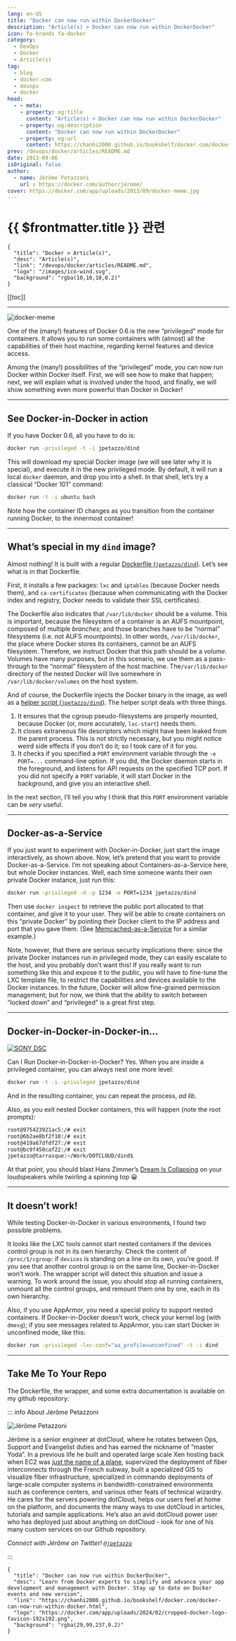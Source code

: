 ```yaml
---
lang: en-US
title: "Docker can now run within DockerDocker"
description: "Article(s) > Docker can now run within DockerDocker"
icon: fa-brands fa-docker
category:
  - DevOps
  - Docker
  - Article(s)
tag:
  - blog
  - docker.com
  - devops
  - docker
head:
  - - meta:
    - property: og:title
      content: "Article(s) > Docker can now run within DockerDocker"
    - property: og:description
      content: "Docker can now run within DockerDocker"
    - property: og:url
      content: https://chanhi2000.github.io/bookshelf/docker.com/docker-can-now-run-within-docker.html
prev: /devops/docker/articles/README.md
date: 2013-09-06
isOriginal: false
author:
  - name: Jérôme Petazzoni
    url : https://docker.com/author/jerome/
cover: https://docker.com/app/uploads/2013/09/docker-meme.jpg
---
```


# {{ $frontmatter.title }} 관련

```component VPCard
{
  "title": "Docker > Article(s)",
  "desc": "Article(s)",
  "link": "/devops/docker/articles/README.md",
  "logo": "/images/ico-wind.svg",
  "background": "rgba(10,10,10,0.2)"
}
```

[[toc]]

---

<SiteInfo
  name="Docker can now run within DockerDocker"
  desc="Learn from Docker experts to simplify and advance your app development and management with Docker. Stay up to date on Docker events and new version"
  url="https://docker.com/blog/docker-can-now-run-within-docker"
  logo="https://docker.com/app/uploads/2024/02/cropped-docker-logo-favicon-192x192.png"
  preview="https://docker.com/app/uploads/2013/09/docker-meme.jpg"/>

![docker-meme](https://docker.com/app/uploads/2013/09/docker-meme.jpg)

One of the (many!) features of Docker 0.6 is the new “privileged” mode for containers. It allows you to run some containers with (almost) all the capabilities of their host machine, regarding kernel features and device access.

Among the (many!) possibilities of the “privileged” mode, you can now run Docker within Docker itself. First, we will see how to make that happen; next, we will explain what is involved under the hood, and finally, we will show something even more powerful than Docker in Docker!

---

## See Docker-in-Docker in action

If you have Docker 0.6, all you have to do is:

```sh
docker run -privileged -t -i jpetazzo/dind
```

This will download my special Docker image (we will see later why it is special), and execute it in the new privileged mode. By default, it will run a local `docker` daemon, and drop you into a shell. In that shell, let’s try a classical “Docker 101” command:

```sh
docker run -t -i ubuntu bash
```

Note how the container ID changes as you transition from the container running Docker, to the innermost container!

---

## What’s special in my `dind` image?

Almost nothing! It is built with a regular [Dockerfile (<FontIcon icon="iconfont icon-github"/>`jpetazzo/dind`)](https://github.com/jpetazzo/dind/blob/master/Dockerfile). Let’s see what is in that Dockerfile.

First, it installs a few packages: `lxc` and `iptables` (because Docker needs them), and `ca-certificates` (because when communicating with the Docker index and registry, Docker needs to validate their SSL certificates).

The Dockerfile also indicates that `/var/lib/docker` should be a volume. This is important, because the filesystem of a container is an AUFS mountpoint, composed of multiple *branches*; and those branches have to be “normal” filesystems (i.e. not AUFS mountpoints). In other words, `/var/lib/docker`, the place where Docker stores its containers, cannot be an AUFS filesystem. Therefore, we instruct Docker that this path should be a *volume*. Volumes have many purposes, but in this scenario, we use them as a pass-through to the “normal” filesystem of the host machine. The`/var/lib/docker` directory of the nested Docker will live somewhere in `/var/lib/docker/volumes` on the host system.

And of course, the Dockerfile injects the Docker binary in the image, as well as a [helper script (<FontIcon icon="iconfont icon-github"/>`jpetazzo/dind`)](https://github.com/jpetazzo/dind/blob/master/wrapdocker). The helper script deals with three things.

1. It ensures that the cgroup pseudo-filesystems are properly mounted, because Docker (or, more accurately, `lxc-start`) needs them.
2. It closes extraneous file descriptors which might have been leaked from the parent process. This is not strictly necessary, but you might notice weird side effects if you don’t do it; so I took care of it for you.
3. It checks if you specified a `PORT` environment variable through the `-e PORT=...` command-line option. If you did, the Docker daemon starts in the foreground, and listens for API requests on the specified TCP port. If you did not specify a `PORT` variable, it will start Docker in the background, and give you an interactive shell.

In the next section, I’ll tell you why I think that this `PORT` environment variable can be *very* useful.

---

## Docker-as-a-Service

If you just want to experiment with Docker-in-Docker, just start the image interactively, as shown above. Now, let’s pretend that you want to provide Docker-as-a-Service. I’m not speaking about Containers-as-a-Service here, but whole Docker instances. Well, each time someone wants their own private Docker instance, just run this:

```sh
docker run -privileged -d -p 1234 -e PORT=1234 jpetazzo/dind
```

Then use `docker inspect` to retrieve the public port allocated to that container, and give it to your user. They will be able to create containers on this “private Docker” by pointing their Docker client to the IP address and port that you gave them. (See [<FontIcon icon="fas fa-globe"/>Memcached-as-a-Service](http://memcachedasaservice.com/) for a similar example.)

Note, however, that there are serious security implications there: since the private Docker instances run in privileged mode, they can easily escalate to the host, and you probably don’t want this! If you really want to run something like this and expose it to the public, you will have to fine-tune the LXC template file, to restrict the capabilities and devices available to the Docker instances. In the future, Docker will allow fine-grained permission management; but for now, we think that the ability to switch between “locked down” and “privileged” is a great first step.

---

## Docker-in-Docker-in-Docker-in…

[![SONY DSC](https://docker.com/app/uploads/2013/08/DSC03438.jpg "- DSC03438")](https://docker.com/app/uploads/2013/08/DSC03438.jpg)

Can I Run Docker-in-Docker-in-Docker? Yes. When you are inside a privileged container, you can always nest one more level:

```sh
docker run -t -i -privileged jpetazzo/dind
```

And in the resulting container, you can repeat the process, *ad lib*.

Also, as you exit nested Docker containers, this will happen (note the root prompts):

```sh
root@975423921ac5:/# exit
root@6b2ae8bf2f10:/# exit
root@419a67dfdf27:/# exit
root@bc9f450caf22:/# exit
jpetazzo@tarrasque:~/Work/DOTCLOUD/dind$
```

At that point, you should blast Hans Zimmer’s [<FontIcon icon="fa-brands fa-youtube"/>Dream Is Collapsing](http://youtu.be/_IdA7aV4ftY) on your loudspeakers while twirling a spinning top 😀

---

## It doesn’t work!

While testing Docker-in-Docker in various environments, I found two possible problems.

It looks like the LXC tools cannot start nested containers if the devices control group is not in its own hierarchy. Check the content of `/proc/1/cgroup`: if `devices` is standing on a line on its own, you’re good. If you see that another control group is on the same line, Docker-in-Docker won’t work. The wrapper script will detect this situation and issue a warning. To work around the issue, you should stop all running containers, unmount all the control groups, and remount them one by one, each in its own hierarchy.

Also, if you use AppArmor, you need a special policy to support nested containers. If Docker-in-Docker doesn’t work, check your kernel log (with `dmesg`); if you see messages related to AppArmor, you can start Docker in unconfined mode, like this:

```sh
docker run -privileged -lxc-conf="aa_profile=unconfined" -t -i dind
```

---

## Take Me To Your Repo

The Dockerfile, the wrapper, and some extra documentation is available on my github repository:

<SiteInfo
  name="jpetazzo/dind"
  desc="Docker in Docker."
  url="https://github.com/jpetazzo/dind/"
  logo="https://github.githubassets.com/favicons/favicon-dark.svg"
  preview="https://opengraph.githubassets.com/ccdf7e84b1db9d4e9b952072e3ae466c345238f1745ae54933842a6b382c222f/jpetazzo/dind"/>

::: info About Jérôme Petazzoni

![Jérôme Petazzoni](https://docker.com/app/uploads/2013/08/jerome_docker_in_docker_squ.jpg)

Jérôme is a senior engineer at dotCloud, where he rotates between Ops, Support and Evangelist duties and has earned the nickname of “master Yoda”. In a previous life he built and operated large scale Xen hosting back when EC2 was [<FontIcon icon="fa-brands fa-wikipedia-w"/>just the name of a plane](http://en.wikipedia.org/wiki/Cessna_EC-2), supervized the deployment of fiber interconnects through the French subway, built a specialized GIS to visualize fiber infrastructure, specialized in commando deployments of large-scale computer systems in bandwidth-constrained environments such as conference centers, and various other feats of technical wizardry. He cares for the servers powering dotCloud, helps our users feel at home on the platform, and documents the many ways to use dotCloud in articles, tutorials and sample applications. He’s also an avid dotCloud power user who has deployed just about anything on dotCloud - look for one of his many custom services on our Github repository.

*Connect with Jérôme on Twitter! [<FontIcon icon="fa-brands fa-x-twitter"/>`@jpetazzo`](https://x.com/jpetazzo)*

:::

<!-- TODO: add ARTICLE CARD -->
```component VPCard
{
  "title": "Docker can now run within DockerDocker",
  "desc": "Learn from Docker experts to simplify and advance your app development and management with Docker. Stay up to date on Docker events and new version",
  "link": "https://chanhi2000.github.io/bookshelf/docker.com/docker-can-now-run-within-docker.html",
  "logo": "https://docker.com/app/uploads/2024/02/cropped-docker-logo-favicon-192x192.png",
  "background": "rgba(29,99,237,0.2)"
}
```

